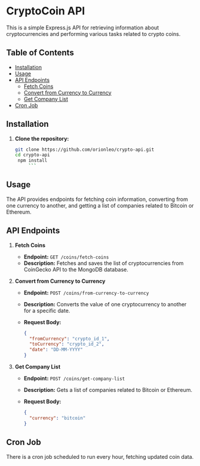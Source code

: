# CryptoCoin API

This is a simple Express.js API for retrieving information about cryptocurrencies and performing various tasks related to crypto coins.

## Table of Contents

- [Installation](#installation)
- [Usage](#usage)
- [API Endpoints](#api-endpoints)
  - [Fetch Coins](#fetch-coins)
  - [Convert from Currency to Currency](#convert-from-currency-to-currency)
  - [Get Company List](#get-company-list)
- [Cron Job](#cron-job)

## Installation

1. **Clone the repository:**

   ```bash
   git clone https://github.com/orionleo/crypto-api.git
   cd crypto-api
    npm install
        ```
## Usage

The API provides endpoints for fetching coin information, converting from one currency to another, and getting a list of companies related to Bitcoin or Ethereum.

## API Endpoints

1. **Fetch Coins**

   - **Endpoint:** `GET /coins/fetch-coins`
   - **Description:** Fetches and saves the list of cryptocurrencies from CoinGecko API to the MongoDB database.

2. **Convert from Currency to Currency**

   - **Endpoint:** `POST /coins/from-currency-to-currency`
   - **Description:** Converts the value of one cryptocurrency to another for a specific date.

   - **Request Body:**
     ```json
     {
       "fromCurrency": "crypto_id_1",
       "toCurrency": "crypto_id_2",
       "date": "DD-MM-YYYY"
     }
     ```

3. **Get Company List**

   - **Endpoint:** `POST /coins/get-company-list`
   - **Description:** Gets a list of companies related to Bitcoin or Ethereum.

   - **Request Body:**
     ```json
     {
       "currency": "bitcoin"
     }
     ```

## Cron Job

There is a cron job scheduled to run every hour, fetching updated coin data.